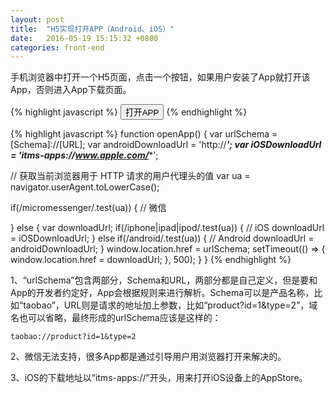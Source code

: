 ```yaml
---
layout: post
title:  "H5实现打开APP（Android、iOS）"
date:   2016-05-19 15:15:32 +0800
categories: front-end
---
```

手机浏览器中打开一个H5页面，点击一个按钮，如果用户安装了App就打开该App，否则进入App下载页面。

{% highlight javascript %}
<button type="button" onclick="openApp();">打开APP</button>
{% endhighlight %}

{% highlight javascript %}
function openApp() {
  var urlSchema = [Schema]://[URL];
  var androidDownloadUrl = 'http://***';
  var iOSDownloadUrl = 'itms-apps://www.apple.com/****';

  // 获取当前浏览器用于 HTTP 请求的用户代理头的值
  var ua = navigator.userAgent.toLowerCase();

  if(/micromessenger/.test(ua)) {
    // 微信

  } else {
    var downloadUrl;
    if(/iphone|ipad|ipod/.test(ua)) {
      // iOS
      downloadUrl = iOSDownloadUrl;
    } else if(/android/.test(ua)) {
      // Android
      downloadUrl = androidDownloadUrl;
    }
    window.location.href = urlSchema;
    setTimeout(() => {
      window.location.href = downloadUrl;
    }, 500);
  }
}
{% endhighlight %}

1、“urlSchema”包含两部分，Schema和URL，两部分都是自己定义，但是要和App的开发者约定好，App会根据规则来进行解析。Schema可以是产品名称，比如“taobao”，URL则是请求的地址加上参数，比如“product?id=1&type=2”，域名也可以省略，最终形成的urlSchema应该是这样的：

```
taobao://product?id=1&type=2
```

2、微信无法支持，很多App都是通过引导用户用浏览器打开来解决的。

3、iOS的下载地址以“itms-apps://”开头，用来打开iOS设备上的AppStore。

<!-- 4、setTimeout的时间本来设置的是500ms，在Android设备上没有问题，但是在iOS设备上会在打开APP之前跳转到AppStore，导致无法打开APP，把时间延长到1500ms，可以解决该问题。 -->
